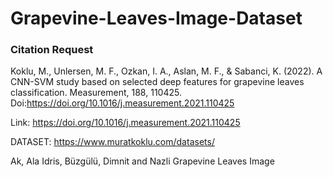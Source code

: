 # Grapevine-Leaves-Image-Dataset

### Citation Request 

Koklu, M., Unlersen, M. F., Ozkan, I. A., Aslan, M. F., & Sabanci, K. (2022). A CNN-SVM study based on selected deep features for grapevine leaves classification. Measurement, 188, 110425. Doi:https://doi.org/10.1016/j.measurement.2021.110425

Link: https://doi.org/10.1016/j.measurement.2021.110425

DATASET: https://www.muratkoklu.com/datasets/

Ak, Ala Idris, Büzgülü, Dimnit and Nazli Grapevine Leaves Image
